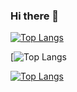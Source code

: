 ### Hi there 👋

<!--
**dimitridittrich/dimitridittrich** is a ✨ _special_ ✨ repository because its `README.md` (this file) appears on your GitHub profile.

Here are some ideas to get you started:

- 🔭 I’m currently working on ...
- 🌱 I’m currently learning ...
- 👯 I’m looking to collaborate on ...
- 🤔 I’m looking for help with ...
- 💬 Ask me about ...
- 📫 How to reach me: ...
- 😄 Pronouns: ...
- ⚡ Fun fact: ...


-->

[![Top Langs](https://github-readme-stats-git-masterrstaa-rickstaa.vercel.app/api/top-langs/?username=dimitridittrich&theme=dracula)](https://www.linkedin.com/in/dimitridittrich/)


[![Top Langs](https://github-readme-stats.vercel.app/api/top-langs/?username=dimitridittrich&hide=javascript,css,scss,html&theme=tokyonight)



[![Top Langs](https://github-readme-stats.vercel.app/api?username=dimitridittrich&theme=algolia&show_icons=true)](https://github.com/dimitridittrich)
